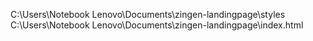 C:\Users\Notebook Lenovo\Documents\zingen-landingpage\styles
C:\Users\Notebook Lenovo\Documents\zingen-landingpage\index.html
